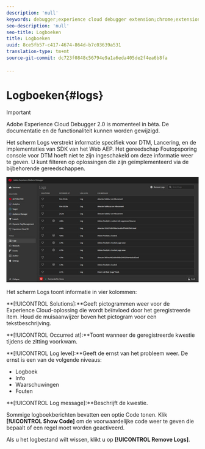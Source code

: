 ```yaml
---
description: 'null'
keywords: debugger;experience cloud debugger extension;chrome;extension;logs
seo-description: 'null'
seo-title: Logboeken
title: Logboeken
uuid: 8ce5fb57-c417-4674-864d-b7c03639a531
translation-type: tm+mt
source-git-commit: dc723f0848c56794e9a1a6eda405de2f4ea6b8fa

---
```



# Logboeken{#logs}

> [!IMPORTANT]
>
> Adobe Experience Cloud Debugger 2.0 is momenteel in bèta. De documentatie en de functionaliteit kunnen worden gewijzigd.

Het scherm Logs verstrekt informatie specifiek voor DTM, Lancering, en de implementaties van SDK van het Web AEP. Het gereedschap Foutopsporing console voor DTM hoeft niet te zijn ingeschakeld om deze informatie weer te geven. U kunt filteren op oplossingen die zijn geïmplementeerd via de bijbehorende gereedschappen.

![](assets/logs.jpg)

Het scherm Logs toont informatie in vier kolommen:

**[!UICONTROL Solutions]:**Geeft pictogrammen weer voor de Experience Cloud-oplossing die wordt beïnvloed door het geregistreerde item. Houd de muisaanwijzer boven het pictogram voor een tekstbeschrijving.

**[!UICONTROL Occurred at]:**Toont wanneer de geregistreerde kwestie tijdens de zitting voorkwam.

**[!UICONTROL Log level]:**Geeft de ernst van het probleem weer. De ernst is een van de volgende niveaus:

* Logboek
* Info
* Waarschuwingen
* Fouten

**[!UICONTROL Log message]:**Beschrijft de kwestie.

Sommige logboekberichten bevatten een optie Code tonen. Klik **[!UICONTROL Show Code]** om de voorwaardelijke code weer te geven die bepaalt of een regel moet worden geactiveerd.

Als u het logbestand wilt wissen, klikt u op **[!UICONTROL Remove Logs]**.
